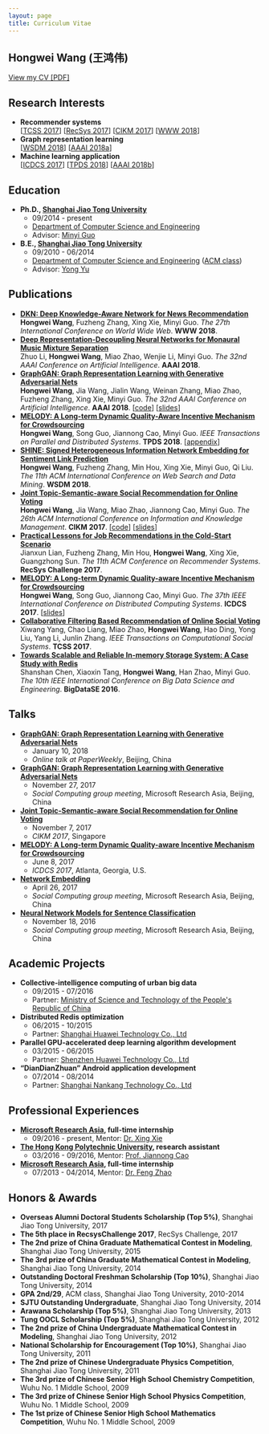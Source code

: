 ```yaml
---
layout: page
title: Curriculum Vitae
---
```


## Hongwei Wang (王鸿伟)
[View my CV [PDF]](https://hwwang55.github.io/files/hongweiwang_cv.pdf)


## Research Interests
- **Recommender systems**  
  [[TCSS 2017](https://hwwang55.github.io/files/2017-TCSS-voting.pdf)] [[RecSys 2017](https://hwwang55.github.io/files/2017-RecSys-job.pdf)] [[CIKM 2017](https://hwwang55.github.io/files/2017-CIKM-JTSMF.pdf)] [[WWW 2018](https://hwwang55.github.io/files/2018-WWW-DKN.pdf)]
- **Graph representation learning**  
  [[WSDM 2018](https://hwwang55.github.io/files/2018-WSDM-SHINE.pdf)] [[AAAI 2018a](https://hwwang55.github.io/files/2018-AAAI-GraphGAN.pdf)]
- **Machine learning application**  
  [[ICDCS 2017](https://hwwang55.github.io/files/2017-ICDCS-MELODY.pdf)] [[TPDS 2018](https://hwwang55.github.io/files/2018-TPDS-MELODY.pdf)] [[AAAI 2018b](https://hwwang55.github.io/files/2018-AAAI-DRDNN.pdf)]


## Education
- **Ph.D., [Shanghai Jiao Tong University](http://en.sjtu.edu.cn)**
  * 09/2014 - present
  * [Department of Computer Science and Engineering](http://www.cs.sjtu.edu.cn/en/)
  * Advisor: [Minyi Guo](http://www.cs.sjtu.edu.cn/~guo-my/)
- **B.E., [Shanghai Jiao Tong University](http://en.sjtu.edu.cn)**
  * 09/2010 - 06/2014
  * [Department of Computer Science and Engineering](http://www.cs.sjtu.edu.cn/en/) ([ACM class](https://acm.sjtu.edu.cn/home))
  * Advisor: [Yong Yu](http://apex.sjtu.edu.cn/members/yyu)


## Publications
- **[DKN: Deep Knowledge-Aware Network for News Recommendation](https://hwwang55.github.io/files/2018-WWW-DKN.pdf)**  
  **Hongwei Wang**, Fuzheng Zhang, Xing Xie, Minyi Guo. *The 27th International Conference on World Wide Web*. **WWW 2018**.
- **[Deep Representation-Decoupling Neural Networks for Monaural Music Mixture Separation](https://hwwang55.github.io/files/2018-AAAI-DRDNN.pdf)**  
  Zhuo Li, **Hongwei Wang**, Miao Zhao, Wenjie Li, Minyi Guo. *The 32nd AAAI Conference on Artificial Intelligence*. **AAAI 2018**.
- **[GraphGAN: Graph Representation Learning with Generative Adversarial Nets](https://hwwang55.github.io/files/2018-AAAI-GraphGAN.pdf)**  
  **Hongwei Wang**, Jia Wang, Jialin Wang, Weinan Zhang, Miao Zhao, Fuzheng Zhang, Xing Xie, Minyi Guo. *The 32nd AAAI Conference on Artificial Intelligence*. **AAAI 2018**. [[code](https://github.com/hwwang55/GraphGAN)] [[slides](https://hwwang55.github.io/files/2017-talks-GraphGAN-slides.pdf)]
- **[MELODY: A Long-term Dynamic Quality-Aware Incentive Mechanism for Crowdsourcing](https://hwwang55.github.io/files/2018-TPDS-MELODY.pdf)**  
  **Hongwei Wang**, Song Guo, Jiannong Cao, Minyi Guo. *IEEE Transactions on Parallel and Distributed Systems*. **TPDS 2018**. [[appendix](https://hwwang55.github.io/files/2018-TPDS-MELODY-appendix.pdf)]
- **[SHINE: Signed Heterogeneous Information Network Embedding for Sentiment Link Prediction](https://hwwang55.github.io/files/2018-WSDM-SHINE.pdf)**  
  **Hongwei Wang**, Fuzheng Zhang, Min Hou, Xing Xie, Minyi Guo, Qi Liu. *The 11th ACM International Conference on Web Search and Data Mining*. **WSDM 2018**.
- **[Joint Topic-Semantic-aware Social Recommendation for Online Voting](https://hwwang55.github.io/files/2017-CIKM-JTSMF.pdf)**  
  **Hongwei Wang**, Jia Wang, Miao Zhao, Jiannong Cao, Minyi Guo. *The 26th ACM International Conference on Information and Knowledge Management*. **CIKM 2017**. [[code](https://github.com/hwwang55/JTS-MF)] [[slides](https://hwwang55.github.io/files/2017-CIKM-JTSMF-slides.pdf)]
- **[Practical Lessons for Job Recommendations in the Cold-Start Scenario](https://hwwang55.github.io/files/2017-RecSys-job.pdf)**  
  Jianxun Lian, Fuzheng Zhang, Min Hou, **Hongwei Wang**, Xing Xie, Guangzhong Sun. *The 11th ACM Conference on Recommender Systems*. **RecSys Challenge 2017**.
- **[MELODY: A Long-term Dynamic Quality-aware Incentive Mechanism for Crowdsourcing](https://hwwang55.github.io/files/2017-ICDCS-MELODY.pdf)**  
  **Hongwei Wang**, Song Guo, Jiannong Cao, Minyi Guo. *The 37th IEEE International Conference on Distributed Computing Systems*. **ICDCS 2017**. [[slides](https://hwwang55.github.io/files/2017-ICDCS-MELODY-slides.pdf)]
- **[Collaborative Filtering Based Recommendation of Online Social Voting](https://hwwang55.github.io/files/2017-TCSS-voting.pdf)**  
  Xiwang Yang, Chao Liang, Miao Zhao, **Hongwei Wang**, Hao Ding, Yong Liu, Yang Li, Junlin Zhang. *IEEE Transactions on Computational Social Systems*. **TCSS 2017**.
- **[Towards Scalable and Reliable In-memory Storage System: A Case Study with Redis](https://hwwang55.github.io/files/2016-BigDataSE-redis.pdf)**  
  Shanshan Chen, Xiaoxin Tang, **Hongwei Wang**, Han Zhao, Minyi Guo. *The 10th IEEE International Conference on Big Data Science and Engineering*. **BigDataSE 2016**.


## Talks
- **[GraphGAN: Graph Representation Learning with Generative Adversarial Nets](https://hwwang55.github.io/files/2018-talks-GraphGAN-slides-paperweekly.pdf)**
  * January 10, 2018
  * *Online talk at PaperWeekly*, Beijing, China
- **[GraphGAN: Graph Representation Learning with Generative Adversarial Nets](https://hwwang55.github.io/files/2017-talks-GraphGAN-slides.pdf)**
  * November 27, 2017
  * *Social Computing group meeting*, Microsoft Research Asia, Beijing, China
- **[Joint Topic-Semantic-aware Social Recommendation for Online Voting](https://hwwang55.github.io/files/2017-CIKM-JTSMF-slides.pdf)**
  * November 7, 2017
  * *CIKM 2017*, Singapore
- **[MELODY: A Long-term Dynamic Quality-aware Incentive Mechanism for Crowdsourcing](https://hwwang55.github.io/files/2017-ICDCS-MELODY-slides.pdf)**
  * June 8, 2017
  * *ICDCS 2017*, Atlanta, Georgia, U.S.
- **[Network Embedding](https://hwwang55.github.io/files/2017-talks-NE-slides.pdf)**
  * April 26, 2017
  * *Social Computing group meeting*, Microsoft Research Asia, Beijing, China
- **[Neural Network Models for Sentence Classification](https://hwwang55.github.io/files/2016-talks-sentence-classification-slides.pdf)**
  * November 18, 2016
  * *Social Computing group meeting*, Microsoft Research Asia, Beijing, China


## Academic Projects
- **Collective-intelligence computing of urban big data**
  * 09/2015 - 07/2016
  * Partner: [Ministry of Science and Technology of the People's Republic of China](http://www.most.gov.cn/eng/)
- **Distributed Redis optimization**
  * 06/2015 - 10/2015
  * Partner: [Shanghai Huawei Technology Co., Ltd](http://www.huawei.com/us/)
- **Parallel GPU-accelerated deep learning algorithm development**
  * 03/2015 - 06/2015
  * Partner: [Shenzhen Huawei Technology Co., Ltd](http://www.huawei.com/us/)
- **“DianDianZhuan” Android application development**
  * 07/2014 - 08/2014
  * Partner: [Shanghai Nankang Technology Co., Ltd](http://www.nankang.com.cn/)


## Professional Experiences
- **[Microsoft Research Asia](https://www.microsoft.com/en-us/research/lab/microsoft-research-asia/), full-time internship**
  * 09/2016 - present, Mentor: [Dr. Xing Xie](https://www.microsoft.com/en-us/research/people/xingx/)
- **[The Hong Kong Polytechnic University](https://www.polyu.edu.hk/web/en/home/index.html), research assistant**
  * 03/2016 - 09/2016, Mentor: [Prof. Jiannong Cao](http://www4.comp.polyu.edu.hk/~csjcao/)
- **[Microsoft Research Asia](https://www.microsoft.com/en-us/research/lab/microsoft-research-asia/), full-time internship**
  * 07/2013 - 04/2014, Mentor: [Dr. Feng Zhao](http://www.fengzhao.com/)


## Honors & Awards
- **Overseas Alumni Doctoral Students Scholarship (Top 5%)**, Shanghai Jiao Tong University, 2017
- **The 5th place in RecsysChallenge 2017**, RecSys Challenge, 2017
- **The 2nd prize of China Graduate Mathematical Contest in Modeling**, Shanghai Jiao Tong University, 2015
- **The 3rd prize of China Graduate Mathematical Contest in Modeling**, Shanghai Jiao Tong University, 2014
- **Outstanding Doctoral Freshman Scholarship (Top 10%)**, Shanghai Jiao Tong University, 2014
- **GPA 2nd/29**, ACM class, Shanghai Jiao Tong University, 2010-2014
- **SJTU Outstanding Undergraduate**, Shanghai Jiao Tong University, 2014
- **Arawana Scholarship (Top 5%)**, Shanghai Jiao Tong University, 2013
- **Tung OOCL Scholarship (Top 5%)**, Shanghai Jiao Tong University, 2012
- **The 2nd prize of China Undergraduate Mathematical Contest in Modeling**, Shanghai Jiao Tong University, 2012
- **National Scholarship for Encouragement (Top 10%)**, Shanghai Jiao Tong University, 2011
- **The 2nd prize of Chinese Undergraduate Physics Competition**, Shanghai Jiao Tong University, 2011
- **The 3rd prize of Chinese Senior High School Chemistry Competition**, Wuhu No. 1 Middle School, 2009
- **The 3rd prize of Chinese Senior High School Physics Competition**, Wuhu No. 1 Middle School,  2009
- **The 1st prize of Chinese Senior High School Mathematics Competition**, Wuhu No. 1 Middle School, 2009
